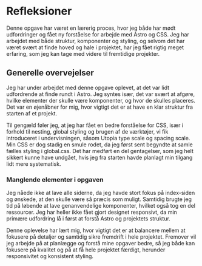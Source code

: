 # Refleksioner

Denne opgave har været en lærerig proces, hvor jeg både har mødt udfordringer og fået ny forståelse for arbejde med Astro og CSS. Jeg har arbejdet med både struktur, komponenter og styling, og selvom det har været svært at finde hoved og hale i projektet, har jeg fået rigtig meget erfaring, som jeg kan tage med videre til fremtidige projekter.

## Generelle overvejelser

Jeg har under arbejdet med denne opgave oplevet, at det var lidt udfordrende at finde rundt i Astro. Jeg syntes især, det var svært at afgøre, hvilke elementer der skulle være komponenter, og hvor de skulles placeres. Det var en øjenåbner for mig, hvor vigtigt det er at have en klar struktur fra starten af et projekt.

Til gengæld føler jeg, at jeg har fået en bedre forståelse for CSS, især i forhold til nesting, global styling og brugen af de værktøjer, vi fik introduceret i undervisningen, såsom Utopia type scale og spacing scale.
Min CSS er dog stadig en smule rodet, da jeg først sent begyndte at samle fælles styling i global.css. Det har medført en del gentagelser, som jeg helt sikkert kunne have undgået, hvis jeg fra starten havde planlagt min tilgang lidt mere systematisk.

### Manglende elementer i opgaven

Jeg nåede ikke at lave alle siderne, da jeg havde stort fokus på index-siden og ønskede, at den skulle være så præcis som muligt. Samtidig brugte jeg tid på løbende at lave genanvendelige komponenter, hvilket også tog en del ressourcer. Jeg har heller ikke fået gjort designet responsivt, da min primære udfordring lå i først at forstå Astro og projektets struktur.

Denne oplevelse har lært mig, hvor vigtigt det er at balancere mellem at fokusere på detaljer og samtidig sikre fremdrift i hele projektet. Fremover vil jeg arbejde på at planlægge og forstå mine opgaver bedre, så jeg både kan fokusere på kvalitet og på at få hele projektet færdigt, herunder responsivitet og konsistent styling.
